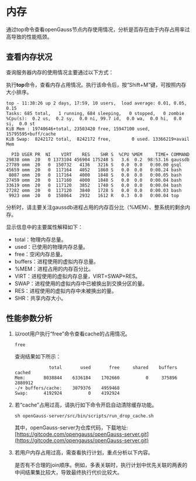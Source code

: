 # 内存

通过top命令查看openGauss节点内存使用情况，分析是否存在由于内存占用率过高导致的性能瓶颈。

## 查看内存状况<a name="zh-cn_topic_0237121487_zh-cn_topic_0073253547_zh-cn_topic_0040046523_section31350235191024"></a>

查询服务器内存的使用情况主要通过以下方式：

执行**top**命令，查看内存占用情况。执行该命令后，按“Shift+M”键，可按照内存大小排序。

```
top - 11:38:26 up 2 days, 17:59, 10 users,  load average: 0.01, 0.05, 0.15
Tasks: 685 total,   1 running, 684 sleeping,   0 stopped,   0 zombie
%Cpu(s):  0.2 us,  0.2 sy,  0.0 ni, 99.7 id,  0.0 wa,  0.0 hi,  0.0 si,  0.0 st
KiB Mem : 19740646+total, 23503420 free, 15947100 used, 15795595+buff/cache
KiB Swap:  8242172 total,  8242172 free,        0 used. 13366219+avail Mem

  PID USER PR  NI    VIRT    RES    SHR S  %CPU %MEM     TIME+ COMMAND
29838 omm  20   0 1373104 456904 175248 S   3.6  0.2  98:53.16 gaussdb
27789 omm  20   0  150732   4136   3216 S   0.0  0.0   0:00.00 gsql
45659 omm  20   0  117164   4052   1860 S   0.0  0.0   0:00.24 bash
 8087 omm  20   0  117164   4000   1848 S   0.0  0.0   0:00.05 bash
27459 omm  20   0  117160   4000   1848 S   0.0  0.0   0:00.04 bash
33619 omm  20   0  117120   3852   1740 S   0.0  0.0   0:00.04 bash
27282 omm  20   0  117120   3840   1728 S   0.0  0.0   0:00.03 bash
 9923 omm  20   0  158064   2932   1612 R   0.3  0.0   0:00.04 top
```

分析时，请主要关注gaussdb进程占用的内存百分比（%MEM）、整系统的剩余内存。

显示信息中的主要属性解释如下：

-   total：物理内存总量。
-   used：已使用的物理内存总量。
-   free：空闲内存总量。
-   buffers：进程使用的虚拟内存总量。
-   %MEM：进程占用的内存百分比。
-   VIRT：进程使用的虚拟内存总量，VIRT=SWAP+RES。
-   SWAP：进程使用的虚拟内存中已被换出到交换分区的量。
-   RES：进程使用的虚拟内存中未被换出的量。
-   SHR：共享内存大小。

## 性能参数分析<a name="zh-cn_topic_0237121487_zh-cn_topic_0073253547_zh-cn_topic_0040046523_section4615314285845"></a>

1.  以root用户执行“free”命令查看cache的占用情况。

    ```
    free
    ```

    查询结果如下所示：

    ```
                 total       used       free     shared    buffers     cached
    Mem:       8038844    6336184    1702660          0     375896    2880912
    -/+ buffers/cache:    3079376    4959468
    Swap:      4192924          0    4192924
    ```

2.  若“cache”占用过高，请执行如下命令开启自动清除缓存功能。

    ```
    sh openGauss-server/src/bin/scripts/run_drop_cache.sh
    ```
    其中，openGauss-server为仓库代码，下载地址:[https://gitcode.com/opengauss/openGauss-server.git](https://gitcode.com/opengauss/openGauss-server.git)

3. 若用户内存占用过高，需查看执行计划，重点分析以下内容。

   是否有不合理的join顺序。例如，多表关联时，执行计划中优先关联的两表的中间结果集比较大，导致最终执行代价比较大。


